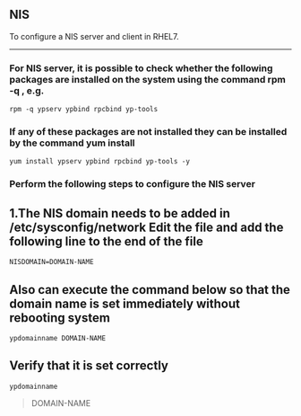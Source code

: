 NIS
-----

To configure a NIS server and client in RHEL7.

-----

### For NIS server, it is possible to check whether the following packages are installed on the system using the command rpm -q <package-name>, e.g.

    rpm -q ypserv ypbind rpcbind yp-tools

### If any of these packages are not installed they can be installed by the command yum install <package-name>

    yum install ypserv ypbind rpcbind yp-tools -y

### Perform the following steps to configure the NIS server
##  1.The NIS domain needs to be added in /etc/sysconfig/network Edit the file and add the following line to the end of the file

    NISDOMAIN=DOMAIN-NAME

##  Also can execute the command below so that the domain name is set immediately without rebooting system

    ypdomainname DOMAIN-NAME

##  Verify that it is set correctly

    ypdomainname
   >DOMAIN-NAME

